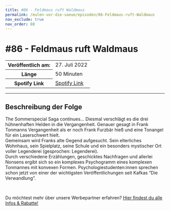 ```yaml
---
title: #86 - Feldmaus ruft Waldmaus
permalink: /eulen-vor-die-saeue/episoden/86-Feldmaus-ruft-Waldmaus
nav_exclude: true
nav_order: 88
---
```


# #86 - Feldmaus ruft Waldmaus
<table class="resp-table dcf-table dcf-table-responsive dcf-table-bordered dcf-table-striped dcf-w-100%">
                    <tbody>
                        <tr>
                            <th scope="row">Veröffentlich am:</th>
                            <td data-label="Veröffentlich am:">27. Juli 2022</td>
                        </tr>
                        <tr>
                            <th scope="row">Länge </th>
                            <td data-label="Länge ">50 Minuten</td>
                        </tr><tr>
                                <th scope="row">Spotify Link</th>
                                <td data-label="Spotify Link"><a href="https://open.spotify.com/episode/1fbDfQOcrtCVDciumbA7ic">Spotify Link</a></td>
                            </tr></tbody>
                </table>

***

## Beschreibung der Folge

<div>
<p>The Sommerspecial Saga continues… Diesmal verschlägt es die drei hühnenhaften Helden in die  Vergangenheit. Genauer gesagt in Frank Tonmanns Vergangenheit als er noch Frank Furzbär hieß und eine Tonangel für ein Laserschwert hielt. <br/>Gemeinsam wird Franks alte Gegend aufgesucht. Sein elterliches Wohnhaus, sein Spielplatz, seine Schule und ein besonders mystischer Ort voller Legenderei (gesprochen: Legenderei). <br/>Durch verschiedene Erzählungen, geschicktes Nachfragen und allerlei Nonsens ergibt sich so ein komplexes Psychogramm eines komplexen Tonmannes mit konvexen Formen. Psychologiestudenten:innen sprechen schon jetzt von einer der wichtigsten Veröffentlichungen seit Kafkas “Die Verwandlung”.</p><br/><p>Du möchtest mehr über unsere Werbepartner erfahren? <a href="https://linktr.ee/EulenvordieSaeue" rel="nofollow">Hier findest du alle Infos &amp; Rabatte!</a></p>  
</div>

